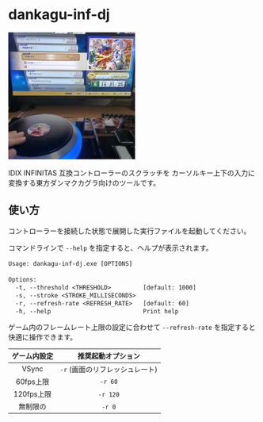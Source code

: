 # dankagu-inf-dj

![sample](./sample.webp)

IDIX INFINITAS 互換コントローラーのスクラッチを
カーソルキー上下の入力に変換する東方ダンマクカグラ向けのツールです。

## 使い方

コントローラーを接続した状態で展開した実行ファイルを起動してください。

コマンドラインで `--help` を指定すると、ヘルプが表示されます。

```absh
Usage: dankagu-inf-dj.exe [OPTIONS]

Options:
  -t, --threshold <THRESHOLD>         [default: 1000]
  -s, --stroke <STROKE_MILLISECONDS>
  -r, --refresh-rate <REFRESH_RATE>   [default: 60]
  -h, --help                          Print help
```

ゲーム内のフレームレート上限の設定に合わせて `--refresh-rate` を指定すると快適に操作できます。

| ゲーム内設定 | 推奨起動オプション             |
| :--------: | :-------------------------: |
| VSync      | `-r` (画面のリフレッシュレート) |
| 60fps上限   | `-r 60`                     |
| 120fps上限  | `-r 120`                    |
| 無制限の    | `-r 0`                      |
